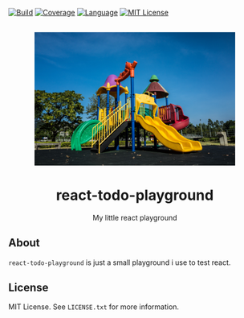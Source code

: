 <div id="top"></div>

[![Build][build-shield]][build-url]
[![Coverage][coverage-shield]][coverage-url]
[![Language][language-shield]][language-url]
[![MIT License][license-shield]][license-url]


<br />
<div align="center">
  <a href="https://github.com/hackercowboy/react-todo-playground">
    <img src="./playground.jpg" alt="Logo" style="max-width: 400px;">
  </a>

<h1 align="center">react-todo-playground</h1>
  <p align="center">
    My little react playground
  </p>
</div>

## About

`react-todo-playground` is just a small playground i use to test react.

## License

MIT License. See `LICENSE.txt` for more information.

[build-shield]: https://img.shields.io/github/workflow/status/hackercowboy/react-todo-playground/CI.svg?style=for-the-badge
[build-url]: https://github.com/hackercowboy/react-todo-playground/actions/workflows/ci.yml
[coverage-shield]: https://img.shields.io/coveralls/github/hackercowboy/react-todo-playground.svg?style=for-the-badge
[coverage-url]: https://coveralls.io/github/hackercowboy/react-todo-playground


[language-shield]: https://img.shields.io/github/languages/top/hackercowboy/react-todo-playground.svg?style=for-the-badge
[language-url]: https://github.com/hackercowboy/react-todo-playground
[license-shield]: https://img.shields.io/github/license/hackercowboy/react-todo-playground.svg?style=for-the-badge
[license-url]: https://github.com/hackercowboy/react-todo-playground/blob/main/LICENSE.txt

